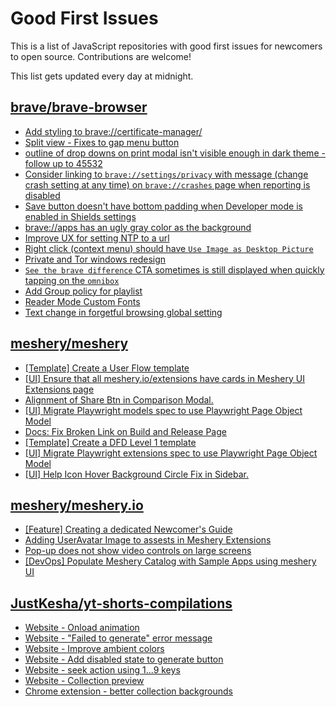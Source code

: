 # Good First Issues

This is a list of JavaScript repositories with good first issues for newcomers to open source. Contributions are welcome!

This list gets updated every day at midnight.

## [brave/brave-browser](https://github.com/brave/brave-browser)

- [Add styling to brave://certificate-manager/](https://github.com/brave/brave-browser/issues/42705)
- [Split view - Fixes to gap menu button](https://github.com/brave/brave-browser/issues/47451)
- [outline of drop downs on print modal isn't visible enough in dark theme - follow up to 45532](https://github.com/brave/brave-browser/issues/45815)
- [Consider linking to `brave://settings/privacy` with message (change crash setting at any time) on `brave://crashes` page when reporting is disabled](https://github.com/brave/brave-browser/issues/27491)
- [Save button doesn't have bottom padding when Developer mode is enabled in Shields settings](https://github.com/brave/brave-browser/issues/47782)
- [brave://apps has an ugly gray color as the background](https://github.com/brave/brave-browser/issues/25736)
- [Improve UX for setting NTP to a url](https://github.com/brave/brave-browser/issues/43302)
- [Right click (context menu) should have `Use Image as Desktop Picture`](https://github.com/brave/brave-browser/issues/7922)
- [Private and Tor windows redesign](https://github.com/brave/brave-browser/issues/37595)
- [`See the brave difference` CTA sometimes is still displayed when quickly tapping on the `omnibox`](https://github.com/brave/brave-browser/issues/48002)
- [Add Group policy for playlist](https://github.com/brave/brave-browser/issues/41428)
- [Reader Mode Custom Fonts](https://github.com/brave/brave-browser/issues/47598)
- [Text change in forgetful browsing global setting](https://github.com/brave/brave-browser/issues/30163)

## [meshery/meshery](https://github.com/meshery/meshery)

- [[Template] Create a User Flow template](https://github.com/meshery/meshery/issues/12456)
- [[UI] Ensure that all meshery.io/extensions have cards in Meshery UI Extensions page](https://github.com/meshery/meshery/issues/13623)
- [Alignment of Share Btn in Comparison Modal.](https://github.com/meshery/meshery/issues/15173)
- [[UI] Migrate Playwright models spec to use Playwright Page Object Model](https://github.com/meshery/meshery/issues/15372)
- [Docs: Fix Broken Link on Build and Release Page](https://github.com/meshery/meshery/issues/15326)
- [[Template] Create a DFD Level 1 template](https://github.com/meshery/meshery/issues/12501)
- [[UI] Migrate Playwright extensions spec to use Playwright Page Object Model](https://github.com/meshery/meshery/issues/15373)
- [[UI] Help Icon Hover Background Circle Fix in Sidebar.](https://github.com/meshery/meshery/issues/15202)

## [meshery/meshery.io](https://github.com/meshery/meshery.io)

- [[Feature] Creating a dedicated Newcomer's Guide](https://github.com/meshery/meshery.io/issues/2178)
- [Adding UserAvatar Image to assests in Meshery Extensions](https://github.com/meshery/meshery.io/issues/2327)
- [Pop-up does not show video controls on large screens](https://github.com/meshery/meshery.io/issues/1776)
- [[DevOps] Populate Meshery Catalog with Sample Apps using meshery UI](https://github.com/meshery/meshery.io/issues/1699)

## [JustKesha/yt-shorts-compilations](https://github.com/JustKesha/yt-shorts-compilations)

- [Website - Onload animation](https://github.com/JustKesha/yt-shorts-compilations/issues/70)
- [Website - "Failed to generate" error message](https://github.com/JustKesha/yt-shorts-compilations/issues/69)
- [Website - Improve ambient colors](https://github.com/JustKesha/yt-shorts-compilations/issues/65)
- [Website - Add disabled state to generate button](https://github.com/JustKesha/yt-shorts-compilations/issues/60)
- [Website - seek action using 1...9 keys](https://github.com/JustKesha/yt-shorts-compilations/issues/58)
- [Website - Collection preview](https://github.com/JustKesha/yt-shorts-compilations/issues/61)
- [Chrome extension - better collection backgrounds](https://github.com/JustKesha/yt-shorts-compilations/issues/30)

